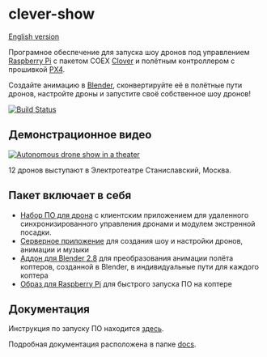 # clever-show

[English version](README.md)

Програмное обеспечение для запуска шоу дронов под управлением [Raspberry Pi](https://www.raspberrypi.org/) с пакетом COEX [Clover](https://github.com/CopterExpress/clover) и полётным контроллером с прошивкой [PX4](https://github.com/PX4/Firmware).

Создайте анимацию в [Blender](https://www.blender.org/), сконвертируйте её в полётные пути дронов, настройте дроны и запустите своё собственное шоу дронов!

[![Build Status](https://travis-ci.org/CopterExpress/clever-show.svg?branch=master)](https://travis-ci.org/CopterExpress/clever-show)

## Демонстрационное видео

[![Autonomous drone show in a theater](http://img.youtube.com/vi/HdHbZFz7nR0/0.jpg)](http://www.youtube.com/watch?v=HdHbZFz7nR0)

12 дронов выступают в Электротеатре Станиславский, Москва.

## Пакет включает в себя

* [Набор ПО для дрона](drone/) с клиентским приложением для удаленного синхронизированного управления дронами и модулем экстренной посадки.
* [Серверное приложение](server/) для создания шоу и настройки дронов, анимации и музыки
* [Аддон для Blender 2.8](blender-addon/) для преобразования анимации полёта коптеров, созданной в Blender, в индивидуальные пути для каждого коптера
* [Образ для Raspberry Pi](https://github.com/CopterExpress/clever-show/releases/latest) для быстрого запуска ПО на коптере

## Документация

Инструкция по запуску ПО находится [здесь](docs/ru/start-tutorial.md).

Подробная документация расположена в папке [docs](docs/).
